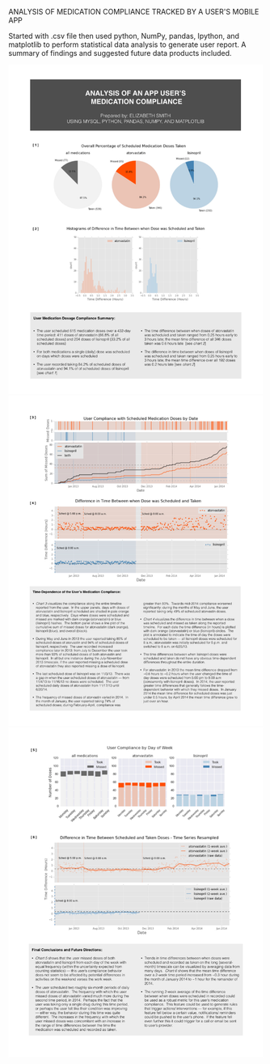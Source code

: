 ANALYSIS OF MEDICATION COMPLIANCE TRACKED BY A USER'S MOBILE APP 

Started with .csv file then used python, NumPy, pandas, Ipython, and matplotlib to perform statistical data analysis to generate 
user report.  A summary of findings and suggested future data products included.



![ReportP1](https://github.com/elizabethizzysmith/MedicationCompliance/blob/master/MedCompl_Project_ESMITH.001.jpg)
![ReportP1](https://github.com/elizabethizzysmith/MedicationCompliance/blob/master/MedCompl_Project_ESMITH.002.jpg)
![ReportP1](https://github.com/elizabethizzysmith/MedicationCompliance/blob/master/MedCompl_Project_ESMITH.003.jpg)
